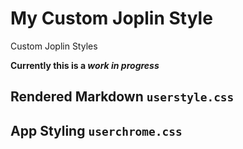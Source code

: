 # My Custom Joplin Style
Custom Joplin Styles

**Currently this is a _work in progress_**

## Rendered Markdown `userstyle.css`


## App Styling `userchrome.css`
